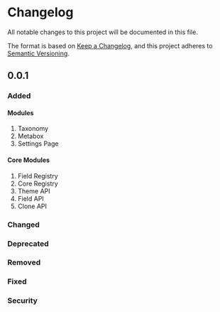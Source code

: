# Changelog
All notable changes to this project will be documented in this file.

The format is based on [Keep a Changelog](https://keepachangelog.com/en/1.0.0/),
and this project adheres to [Semantic Versioning](https://semver.org/spec/v2.0.0.html).


## 0.0.1
### Added
#### Modules
1. Taxonomy
2. Metabox
3. Settings Page

#### Core Modules
1. Field Registry
2. Core Registry
3. Theme API
4. Field API
5. Clone API


### Changed

### Deprecated

### Removed

### Fixed

### Security
